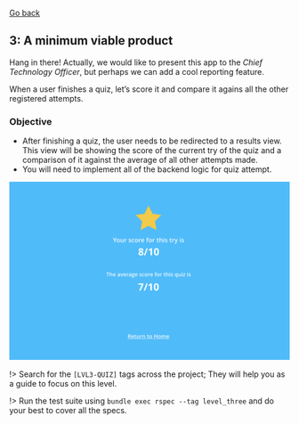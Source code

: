 [Go back](user_stories/level_two.md)

## 3: A minimum viable product

Hang in there! Actually, we would like to present this app to the _Chief Technology Officer_, but perhaps we can add a cool reporting feature.

When a user finishes a quiz, let’s score it and compare it agains all the other registered attempts.

### Objective

*   After finishing a quiz, the user needs to be redirected to a results view. This view will be showing the score of the current try of the quiz and a comparison of it against the average of all other attempts made.
*   You will need to implement all of the backend logic for quiz attempt.

![results mockup](../img/results.png)

!> Search for the `[LVL3-QUIZ]` tags across the project; They will help you as a guide to focus on this level.

!> Run the test suite using `bundle exec rspec --tag level_three` and do your best to cover all the specs.
